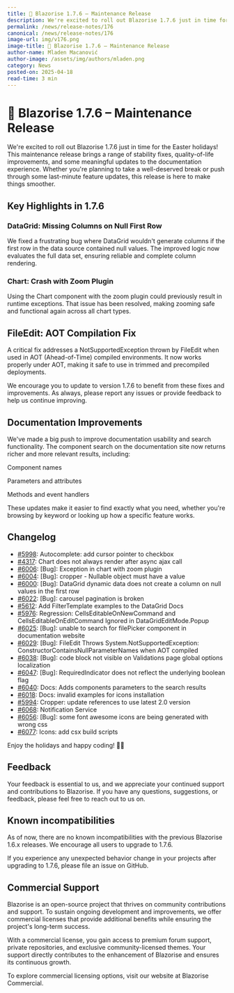 ```yaml
---
title: 🐣 Blazorise 1.7.6 – Maintenance Release
description: We're excited to roll out Blazorise 1.7.6 just in time for the Easter holidays! This maintenance release brings a range of stability fixes, quality-of-life improvements, and some meaningful updates to the documentation experience.
permalink: /news/release-notes/176
canonical: /news/release-notes/176
image-url: img/v176.png
image-title: 🐣 Blazorise 1.7.6 – Maintenance Release
author-name: Mladen Macanović
author-image: /assets/img/authors/mladen.png
category: News
posted-on: 2025-04-18
read-time: 3 min
---
```


# 🐣 Blazorise 1.7.6 – Maintenance Release

We're excited to roll out Blazorise 1.7.6 just in time for the Easter holidays! This maintenance release brings a range of stability fixes, quality-of-life improvements, and some meaningful updates to the documentation experience. Whether you're planning to take a well-deserved break or push through some last-minute feature updates, this release is here to make things smoother.

## Key Highlights in 1.7.6

### DataGrid: Missing Columns on Null First Row

We fixed a frustrating bug where DataGrid wouldn't generate columns if the first row in the data source contained null values. The improved logic now evaluates the full data set, ensuring reliable and complete column rendering.

### Chart: Crash with Zoom Plugin

Using the Chart component with the zoom plugin could previously result in runtime exceptions. That issue has been resolved, making zooming safe and functional again across all chart types.

## FileEdit: AOT Compilation Fix

A critical fix addresses a NotSupportedException thrown by FileEdit when used in AOT (Ahead-of-Time) compiled environments. It now works properly under AOT, making it safe to use in trimmed and precompiled deployments.

We encourage you to update to version 1.7.6 to benefit from these fixes and improvements. As always, please report any issues or provide feedback to help us continue improving.

## Documentation Improvements

We've made a big push to improve documentation usability and search functionality. The component search on the documentation site now returns richer and more relevant results, including:

Component names

Parameters and attributes

Methods and event handlers

These updates make it easier to find exactly what you need, whether you're browsing by keyword or looking up how a specific feature works.

## Changelog

- [#5998](https://github.com/Megabit/Blazorise/pull/5998): Autocomplete: add cursor pointer to checkbox
- [#4317](https://github.com/Megabit/Blazorise/issues/4317): Chart does not always render after async ajax call
- [#6006](https://github.com/Megabit/Blazorise/issues/6006): [Bug]: Exception in chart with zoom plugin
- [#6004](https://github.com/Megabit/Blazorise/issues/6004): [Bug]: cropper - Nullable object must have a value
- [#6000](https://github.com/Megabit/Blazorise/issues/): [Bug]: DataGrid dynamic data does not create a column on null values in the first row
- [#6022](https://github.com/Megabit/Blazorise/issues/6022): [Bug]: carousel pagination is broken
- [#5612](https://github.com/Megabit/Blazorise/issues/5612): Add FilterTemplate examples to the DataGrid Docs
- [#5976](https://github.com/Megabit/Blazorise/issues/5976): Regression: CellsEditableOnNewCommand and CellsEditableOnEditCommand Ignored in DataGridEditMode.Popup
- [#6025](https://github.com/Megabit/Blazorise/issues/6025): [Bug]: unable to search for filePicker component in documentation website
- [#6029](https://github.com/Megabit/Blazorise/issues/6029): [Bug]: FileEdit Throws System.NotSupportedException: ConstructorContainsNullParameterNames when AOT compiled
- [#6038](https://github.com/Megabit/Blazorise/issues/6038): [Bug]: code block not visible on Validations page global options localization
- [#6047](https://github.com/Megabit/Blazorise/issues/6047): [Bug]: RequiredIndicator does not reflect the underlying boolean flag
- [#6040](https://github.com/Megabit/Blazorise/pull/6040): Docs: Adds components parameters to the search results
- [#6018](https://github.com/Megabit/Blazorise/issues/6018): Docs: invalid examples for icons installation
- [#5994](https://github.com/Megabit/Blazorise/issues/5994): Cropper: update references to use latest 2.0 version
- [#6068](https://github.com/Megabit/Blazorise/issues/6068): Notification Service
- [#6056](https://github.com/Megabit/Blazorise/issues/6056): [Bug]: some font awesome icons are being generated with wrong css
- [#6077](https://github.com/Megabit/Blazorise/issues/6077): Icons: add csx build scripts

Enjoy the holidays and happy coding! 🐰🌷

## Feedback

Your feedback is essential to us, and we appreciate your continued support and contributions to Blazorise. If you have any questions, suggestions, or feedback, please feel free to reach out to us on.

## Known incompatibilities

As of now, there are no known incompatibilities with the previous Blazorise 1.6.x releases. We encourage all users to upgrade to 1.7.6.

If you experience any unexpected behavior change in your projects after upgrading to 1.7.6, please file an issue on GitHub.

## Commercial Support

Blazorise is an open-source project that thrives on community contributions and support. To sustain ongoing development and improvements, we offer commercial licenses that provide additional benefits while ensuring the project's long-term success.

With a commercial license, you gain access to premium forum support, private repositories, and exclusive community-licensed themes. Your support directly contributes to the enhancement of Blazorise and ensures its continuous growth.

To explore commercial licensing options, visit our website at Blazorise Commercial.
